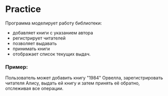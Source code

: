 # Practice

Программа моделирует работу библиотеки:
- добавляет книги с указанием автора
- регистрирует читателей
- позволяет выдавать
- принимать книги
- отображает список текущих выдач.

### Пример: 
Пользователь может добавить книгу "1984" Орвелла, зарегистрировать читателя Алису, выдать ей книгу и затем принять её обратно, отслеживая все операции.
